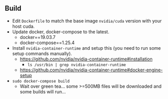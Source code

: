 
## Build

- Edit `Dockerfile` to match the base image `nvidia/cuda` version with your host cuda.
- Update docker, docker-compose to the latest.
  - docker==19.03.7
  - docker-compose==1.25.4
- Install `nvidia-container-runtime` and setup this (you need to run some setup commands manually).
  - https://github.com/nvidia/nvidia-container-runtime#installation
    - `ls /usr/bin | grep nvidia-container-runtime`
  - https://github.com/nvidia/nvidia-container-runtime#docker-engine-setup
- `sudo docker-compose build`
  - Wait over green tea... some >=500MB files will be downloaded and some builds will run...
